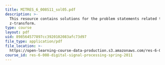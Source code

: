 ```yaml
---
title: MITRES_6_008S11_sol05.pdf
description: >-
  This resource contains solutions for the problem statements related to the
  z-transform.
type: course
layout: pdf
uid: 898564577897cc3920102083afc73d97
file_type: application/pdf
file_location: >-
  https://open-learning-course-data-production.s3.amazonaws.com/res-6-008-digital-signal-processing-spring-2011/898564577897cc3920102083afc73d97_MITRES_6_008S11_sol05.pdf
course_id: res-6-008-digital-signal-processing-spring-2011
---
```

